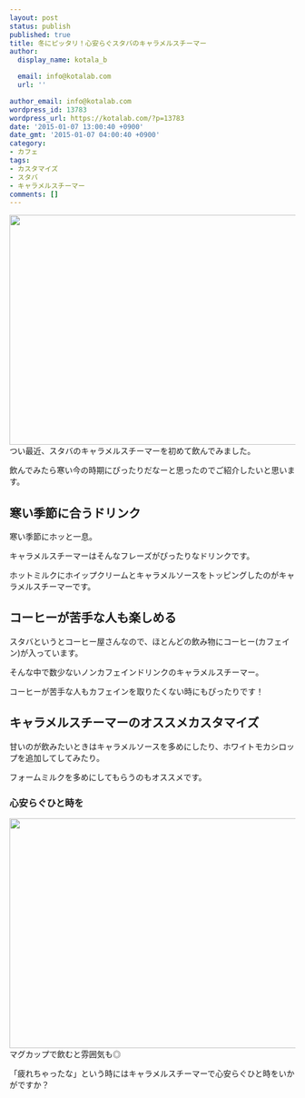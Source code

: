 ```yaml
---
layout: post
status: publish
published: true
title: 冬にピッタリ！心安らぐスタバのキャラメルスチーマー
author:
  display_name: kotala_b

  email: info@kotalab.com
  url: ''

author_email: info@kotalab.com
wordpress_id: 13783
wordpress_url: https://kotalab.com/?p=13783
date: '2015-01-07 13:00:40 +0900'
date_gmt: '2015-01-07 04:00:40 +0900'
category:
- カフェ
tags:
- カスタマイズ
- スタバ
- キャラメルスチーマー
comments: []
---
```

<p><img alt="" src="https://kotalab.com/wp-content/uploads/slooProImg_20150107130037.jpg" width="720" height="405" class="slooProImg" /><br />
つい最近、スタバのキャラメルスチーマーを初めて飲んでみました。</p>
<p>飲んでみたら寒い今の時期にぴったりだなーと思ったのでご紹介したいと思います。<br />
</p>
<!--more-->
<h2>寒い季節に合うドリンク</h2>
<p>寒い季節にホッと一息。</p>
<p>キャラメルスチーマーはそんなフレーズがぴったりなドリンクです。</p>
<p>ホットミルクにホイップクリームとキャラメルソースをトッピングしたのがキャラメルスチーマーです。</p>
<h2>コーヒーが苦手な人も楽しめる</h2>
<p>スタバというとコーヒー屋さんなので、ほとんどの飲み物にコーヒー(カフェイン)が入っています。</p>
<p>そんな中で数少ないノンカフェインドリンクのキャラメルスチーマー。</p>
<p><span class="b">コーヒーが苦手な人もカフェインを取りたくない時にもぴったりです！</span></p>
<h2>キャラメルスチーマーのオススメカスタマイズ</h2>
<p>甘いのが飲みたいときはキャラメルソースを多めにしたり、ホワイトモカシロップを追加してしてみたり。</p>
<p>フォームミルクを多めにしてもらうのもオススメです。</p>
<h3>心安らぐひと時を</h3>
<p><img alt="" src="https://kotalab.com/wp-content/uploads/slooProImg_20150107130035.jpg" width="720" height="405" class="slooProImg" /><br />
マグカップで飲むと雰囲気も◎</p>
<p>「疲れちゃったな」という時にはキャラメルスチーマーで心安らぐひと時をいかがですか？</p>
